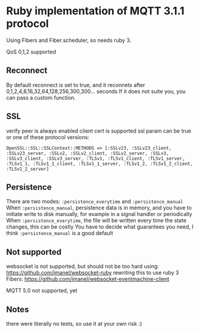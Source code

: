 # Ruby implementation of MQTT 3.1.1 protocol
Using Fibers and Fiber.scheduler, so needs ruby 3.

QoS 0,1,2 supported

## Reconnect

By default reconnect is set to true, and it reconnets after 0,1,2,4,8,16,32,64,128,256,300,300... seconds
If it does not suite you, you can pass a custom function.

## SSL

verify peer is always enabled
client cert is supported
ssl param can be true or one of these protocol versions:
```
OpenSSL::SSL::SSLContext::METHODS => [:SSLv23, :SSLv23_client, :SSLv23_server, :SSLv2, :SSLv2_client, :SSLv2_server, :SSLv3, :SSLv3_client, :SSLv3_server, :TLSv1, :TLSv1_client, :TLSv1_server, :TLSv1_1, :TLSv1_1_client, :TLSv1_1_server, :TLSv1_2, :TLSv1_2_client, :TLSv1_2_server]
```

## Persistence

There are two modes: `:persistence_everytime` and `:persistence_manual`
When `:persistence_manual`, persistence data is in memory, and you have to initiate write to disk manually, for example in a signal handler or periodically
When `:persistence_everytime`, the file will be written every time the state changes, this can be costly
You have to decide what guarantees you need, I think `:persistence_manual` is a good default

## Not supported

websocket is not supported, but should not be too hard using:
https://github.com/imanel/websocket-ruby
rewriting this to use ruby 3 Fibers:
https://github.com/imanel/websocket-eventmachine-client

MQTT 5.0 not supported, yet

## Notes

there were literally no tests, so use it at your own risk :)

